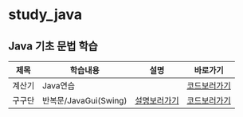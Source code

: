 # study_java

## Java 기초 문법 학습

|제목|학습내용|설명|바로가기|
|------|---|---|---|
|계산기|Java연습||[코드보러가기](https://github.com/pie0902/study_java/blob/main/calculator/Hello.java)|
|구구단|반복문/JavaGui(Swing)|[설명보러가기](https://github.com/pie0902/study_java/blob/main/times_table/src/info.md)|[코드보러가기](https://github.com/pie0902/study_java/blob/main/times_table/src/Main.java)|
